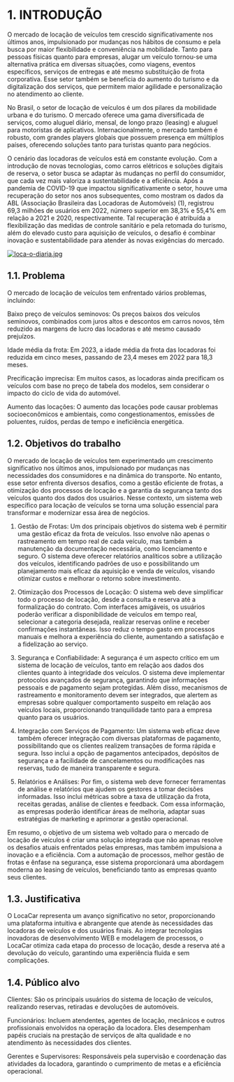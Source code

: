 # 1. INTRODUÇÃO

O mercado de locação de veículos tem crescido significativamente nos últimos anos, impulsionado por mudanças nos hábitos de consumo e pela busca por maior flexibilidade e conveniência na mobilidade. Tanto para pessoas físicas quanto para empresas, alugar um veículo tornou-se uma alternativa prática em diversas situações, como viagens, eventos específicos, serviços de entregas e até mesmo substituição de frota corporativa. Esse setor também se beneficia do aumento do turismo e da digitalização dos serviços, que permitem maior agilidade e personalização no atendimento ao cliente.


No Brasil, o setor de locação de veículos é um dos pilares da mobilidade urbana e do turismo. O mercado oferece uma gama diversificada de serviços, como aluguel diário, mensal, de longo prazo (leasing) e aluguel para motoristas de aplicativos. Internacionalmente, o mercado também é robusto, com grandes players globais que possuem presença em múltiplos países, oferecendo soluções tanto para turistas quanto para negócios.

O cenário das locadoras de veículos está em constante evolução. Com a introdução de novas tecnologias, como carros elétricos e soluções digitais de reserva, o setor busca se adaptar às mudanças no perfil do consumidor, que cada vez mais valoriza a sustentabilidade e a eficiência. Após a pandemia de COVID-19 que impactou significativamente o setor, houve uma recuperação do setor nos anos subsequentes, como mostram os dados da ABL (Associação Brasileira das Locadoras de Automóveis) (1), registrou 69,3 milhões de usuários em 2022, número superior em 38,3% e 55,4% em relação a 2021 e 2020, respectivamente. Tal recuperação é atribuída a flexibilização das medidas de controle sanitário e pela retomada do turismo, além do elevado custo para aquisição de veículos, o desafio é combinar inovação e sustentabilidade para atender às novas exigências do mercado.

[![loca-o-diaria.jpg](https://i.postimg.cc/9MVjTqHY/loca-o-diaria.jpg)](https://postimg.cc/wtWPYMv1)

## 1.1. Problema

O mercado de locação de veículos tem enfrentado vários problemas, incluindo: 

Baixo preço de veículos seminovos:
Os preços baixos dos veículos seminovos, combinados com juros altos e descontos em carros novos, têm reduzido as margens de lucro das locadoras e até mesmo causado prejuízos. 

Idade média da frota:
Em 2023, a idade média da frota das locadoras foi reduzida em cinco meses, passando de 23,4 meses em 2022 para 18,3 meses.
 
Precificação imprecisa:
Em muitos casos, as locadoras ainda precificam os veículos com base no preço de tabela dos modelos, sem considerar o impacto do ciclo de vida do automóvel. 

Aumento das locações:
O aumento das locações pode causar problemas socioeconômicos e ambientais, como congestionamentos, emissões de poluentes, ruídos, perdas de tempo e ineficiência energética.


## 1.2. Objetivos do trabalho

O mercado de locação de veículos tem experimentado um crescimento significativo nos últimos anos, impulsionado por mudanças nas necessidades dos consumidores e na dinâmica do transporte. No entanto, esse setor enfrenta diversos desafios, como a gestão eficiente de frotas, a otimização dos processos de locação e a garantia da segurança tanto dos veículos quanto dos dados dos usuários. Nesse contexto, um sistema web específico para locação de veículos se torna uma solução essencial para transformar e modernizar essa área de negócios.

1. Gestão de Frotas:
Um dos principais objetivos do sistema web é permitir uma gestão eficaz da frota de veículos. Isso envolve não apenas o rastreamento em tempo real de cada veículo, mas também a manutenção da documentação necessária, como licenciamento e seguro. O sistema deve oferecer relatórios analíticos sobre a utilização dos veículos, identificando padrões de uso e possibilitando um planejamento mais eficaz da aquisição e venda de veículos, visando otimizar custos e melhorar o retorno sobre investimento.

2. Otimização dos Processos de Locação:
O sistema web deve simplificar todo o processo de locação, desde a consulta e reserva até a formalização do contrato. Com interfaces amigáveis, os usuários poderão verificar a disponibilidade de veículos em tempo real, selecionar a categoria desejada, realizar reservas online e receber confirmações instantâneas. Isso reduz o tempo gasto em processos manuais e melhora a experiência do cliente, aumentando a satisfação e a fidelização ao serviço.

3. Segurança e Confiabilidade:
A segurança é um aspecto crítico em um sistema de locação de veículos, tanto em relação aos dados dos clientes quanto à integridade dos veículos. O sistema deve implementar protocolos avançados de segurança, garantindo que informações pessoais e de pagamento sejam protegidas. Além disso, mecanismos de rastreamento e monitoramento devem ser integrados, que alertem as empresas sobre qualquer comportamento suspeito em relação aos veículos locais, proporcionando tranquilidade tanto para a empresa quanto para os usuários.

4. Integração com Serviços de Pagamento:
Um sistema web eficaz deve também oferecer integração com diversas plataformas de pagamento, possibilitando que os clientes realizem transações de forma rápida e segura. Isso inclui a opção de pagamentos antecipados, depósitos de segurança e a facilidade de cancelamentos ou modificações nas reservas, tudo de maneira transparente e segura.

5. Relatórios e Análises:
Por fim, o sistema web deve fornecer ferramentas de análise e relatórios que ajudem os gestores a tomar decisões informadas. Isso inclui métricas sobre a taxa de utilização da frota, receitas geradas, análise de clientes e feedback. Com essa informação, as empresas poderão identificar áreas de melhoria, adaptar suas estratégias de marketing e aprimorar a gestão operacional.

Em resumo, o objetivo de um sistema web voltado para o mercado de locação de veículos é criar uma solução integrada que não apenas resolve os desafios atuais enfrentados pelas empresas, mas também impulsiona a inovação e a eficiência. Com a automação de processos, melhor gestão de frotas e ênfase na segurança, esse sistema proporcionará uma abordagem moderna ao leasing de veículos, beneficiando tanto as empresas quanto seus clientes. 

## 1.3. Justificativa

O LocaCar representa um avanço significativo no setor, proporcionando uma plataforma intuitiva e abrangente que atende às necessidades das locadoras de veículos e dos usuários finais. Ao integrar tecnologias inovadoras de desenvolvimento WEB e modelagem de processos, o LocaCar otimiza cada etapa do processo de locação, desde a reserva até a devolução do veículo, garantindo uma experiência fluida e sem complicações. 

## 1.4. Público alvo

Clientes: São os principais usuários do sistema de locação de veículos, realizando reservas, retiradas e devoluções de automóveis. 

Funcionários: Incluem atendentes, agentes de locação, mecânicos e outros profissionais envolvidos na operação da locadora. Eles desempenham papéis cruciais na prestação de serviços de alta qualidade e no atendimento às necessidades dos clientes. 

Gerentes e Supervisores: Responsáveis pela supervisão e coordenação das atividades da locadora, garantindo o cumprimento de metas e a eficiência operacional. 
